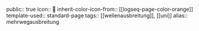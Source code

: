 public:: true
icon:: 🧭
inherit-color-icon-from:: [[logseq-page-color-orange]] 
template-used:: standard-page
tags:: [[wellenausbreitung]], [[uni]]
alias:: mehrwegausbreitung

